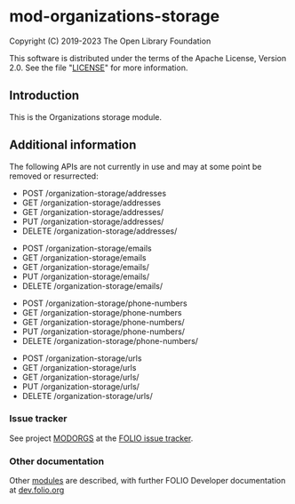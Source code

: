 # mod-organizations-storage

Copyright (C) 2019-2023 The Open Library Foundation

This software is distributed under the terms of the Apache License,
Version 2.0. See the file "[LICENSE](LICENSE)" for more information.

## Introduction

This is the Organizations storage module.

## Additional information

The following APIs are not currently in use and may at some point be removed or resurrected:
* POST	/organization-storage/addresses
* GET	/organization-storage/addresses
* GET	/organization-storage/addresses/<id>
* PUT	/organization-storage/addresses/<id>
* DELETE	/organization-storage/addresses/<id>
- POST	/organization-storage/emails
- GET	/organization-storage/emails
- GET	/organization-storage/emails/<id>
- PUT	/organization-storage/emails/<id>
- DELETE	/organization-storage/emails/<id>
* POST	/organization-storage/phone-numbers
* GET	/organization-storage/phone-numbers
* GET	/organization-storage/phone-numbers/<id>
* PUT	/organization-storage/phone-numbers/<id>
* DELETE	/organization-storage/phone-numbers/<id>
- POST	/organization-storage/urls
- GET	/organization-storage/urls
- GET	/organization-storage/urls/<id>
- PUT	/organization-storage/urls/<id>
- DELETE	/organization-storage/urls/<id>

### Issue tracker

See project [MODORGS](https://issues.folio.org/browse/MODORGS)
at the [FOLIO issue tracker](https://dev.folio.org/guidelines/issue-tracker).

### Other documentation

Other [modules](https://dev.folio.org/source-code/#server-side) are described,
with further FOLIO Developer documentation at
[dev.folio.org](https://dev.folio.org/)
